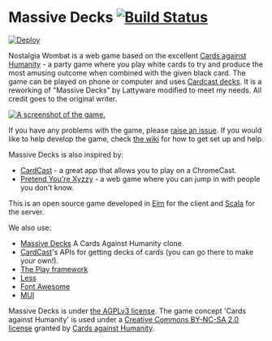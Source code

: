 # Massive Decks [![Build Status](https://travis-ci.org/Lattyware/massivedecks.svg?branch=master)](https://travis-ci.org/Lattyware/massivedecks)

[![Deploy](https://www.herokucdn.com/deploy/button.svg)](https://heroku.com/deploy?template=https://github.com/Lattyware/massivedecks)

Nostalgia Wombat is a web game based on the excellent [Cards against Humanity][cah] - a party game where you play white cards to try and produce the most amusing outcome when combined with the given black card. The game can be played on phone or computer and uses [Cardcast decks][cardcast]. It is a reworking of "Massive Decks" by Lattyware modified to meet my needs. All credit goes to the original writer.

[![A screenshot of the game.](https://cloud.githubusercontent.com/assets/1239492/16138236/8299ee32-3433-11e6-8ca2-36993bb83d58.png)][massivedecks]

If you have any problems with the game, please [raise an issue][issue]. If you would like to help develop the game, check [the wiki][wiki] for how to get set up and help.

Massive Decks is also inspired by:
* [CardCast](https://www.cardcastgame.com/) - a great app that allows you to play on a ChromeCast.
* [Pretend You're Xyzzy](http://pretendyoure.xyz/zy/) - a web game where you can jump in with people you don't know.

This is an open source game developed in [Elm][elm] for the client and [Scala][scala] for the server.

We also use:
* [Massive Decks](https://github.com/Lattyware/massivedecks) A Cards Against Humanity clone.
* [CardCast](https://www.cardcastgame.com/)'s APIs for getting decks of cards (you can go there to make your own!).
* [The Play framework](https://www.playframework.com/)
* [Less](http://lesscss.org/)
* [Font Awesome](https://fortawesome.github.io/Font-Awesome/)
* [MUI](https://www.muicss.com/)

Massive Decks is under [the AGPLv3 license][license]. The game concept 'Cards against Humanity' is used under a
[Creative Commons BY-NC-SA 2.0 license][cah-license] granted by [Cards against Humanity][cah].

[massivedecks]: https://massivedecks.herokuapp.com/
[cah]: https://cardsagainsthumanity.com/
[cardcast]: https://www.cardcastgame.com/browse
[issue]: https://github.com/Lattyware/massivedecks/issues/new
[wiki]: https://github.com/Lattyware/massivedecks/wiki
[elm]: http://elm-lang.org
[scala]: http://www.scala-lang.org/
[license]: https://github.com/Lattyware/massivedecks/blob/master/LICENSE
[cah-license]: https://creativecommons.org/licenses/by-nc-sa/2.0/
